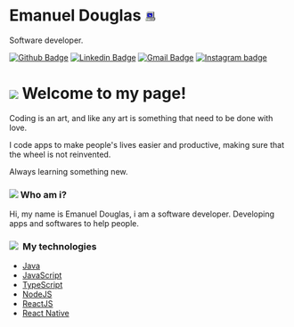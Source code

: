 # Emanuel Douglas <img src="https://github.com/TheDudeThatCode/TheDudeThatCode/blob/master/Assets/PC.gif" width="20px">

Software developer.

[![Github Badge](https://img.shields.io/badge/-Github-000?style=flat-square&logo=Github&logoColor=white&link=https://github.com/emanuel-douglas)](https://github.com/emanuel-douglas)
[![Linkedin Badge](https://img.shields.io/badge/-LinkedIn-0078D7?style=flat-square&logo=Linkedin&logoColor=white&link=https://www.linkedin.com/in/emanuel-douglas/)](https://www.linkedin.com/in/emanuel-douglas/) 
[![Gmail Badge](https://img.shields.io/badge/-Gmail-bd1c00?style=flat-square&logo=Gmail&logoColor=white&link=mailto:email.emanueldouglas@gmail.com)](mailto:email.emanueldouglas@gmail.com)
[![Instagram badge](https://img.shields.io/badge/-Instagram-dc5273?style=flat-square&logo=Instagram&logoColor=white&link=https://www.instagram.com/doug.788/)](https://www.instagram.com/doug.788)

# <img src="https://github.com/TheDudeThatCode/TheDudeThatCode/blob/master/Assets/Hi.gif" width="29px"> Welcome to my page!

Coding is an art, and like any art is something that need to be done with love.

I code apps to make people's lives easier and productive, making sure that the wheel is not reinvented.

Always learning something new.

### <img src="https://github.com/TheDudeThatCode/TheDudeThatCode/blob/master/Assets/Developer.gif" width="20px"> Who am i?

Hi, my name is Emanuel Douglas, i am a software developer. Developing apps and softwares to help people.

### <img src="https://github.com/TheDudeThatCode/TheDudeThatCode/blob/master/Assets/Earth.gif" width="20px">&nbsp; My technologies 

- [Java](https://www.java.com/pt-BR/)
- [JavaScript](https://www.w3schools.com/js/default.asp)
- [TypeScript](https://www.typescriptlang.org/)
- [NodeJS](https://nodejs.org/en/)
- [ReactJS](https://pt-br.reactjs.org/)
- [React Native](https://reactnative.dev/)
